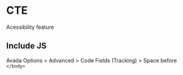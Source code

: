 # CTE

Acessibility feature 

## Include JS
Avada Options > Advanced > Code Fields (Tracking) > Space before `</body>`
